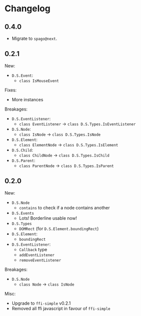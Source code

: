 # Changelog

## 0.4.0

* Migrate to `spago@next`.

## 0.2.1

New:

* `D.S.Event`:
  * `class IsMouseEvent`

Fixes:

* More instances


Breakages:

* `D.S.EventListener`:
  * `class EventListener` -> `class D.S.Types.IsEventListener`
* `D.S.Node`:
  * `class IsNode` -> `class D.S.Types.IsNode`
* `D.S.Element`:
  * `class ElementNode` -> `class D.S.Types.IsElement`
* `D.S.Child`:
  * `class ChildNode` -> `class D.S.Types.IsChild`
* `D.S.Parent`:
  * `class ParentNode` -> `class D.S.Types.IsParent`

## 0.2.0

New:

* `D.S.Node`
  * `contains` to check if a node contains another
* `D.S.Events`
  * Lots! Borderline usable now!
* `D.S.Types`
  * `DOMRect` (for `D.S.Element.boundingRect`)
* `D.S.Element`:
  * `boundingRect`
* `D.S.EventListener`:
  * `Callback` type
  * `addEventListener`
  * `removeEventListener`

Breakages:

* `D.S.Node`
  * `class Node` -> `class IsNode`

Misc:

* Upgrade to `ffi-simple` v0.2.1
* Removed all ffi javascript in favour of `ffi-simple`

